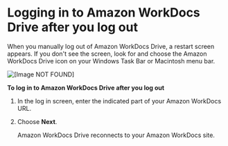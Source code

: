 # Logging in to Amazon WorkDocs Drive after you log out<a name="log-in"></a>

When you manually log out of Amazon WorkDocs Drive, a restart screen appears\. If you don't see the screen, look for and choose the Amazon WorkDocs Drive icon on your Windows Task Bar or Macintosh menu bar\.

![\[Image NOT FOUND\]](http://docs.aws.amazon.com/workdocs/latest/userguide/images/wdd-icon.png)

**To log in to Amazon WorkDocs Drive after you log out**

1. In the log in screen, enter the indicated part of your Amazon WorkDocs URL\.

1. Choose **Next**\.

   Amazon WorkDocs Drive reconnects to your Amazon WorkDocs site\.